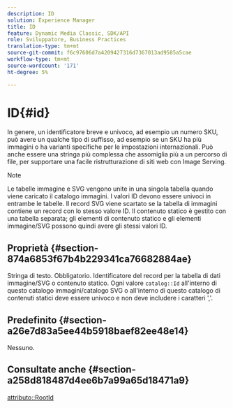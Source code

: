 ```yaml
---
description: ID
solution: Experience Manager
title: ID
feature: Dynamic Media Classic, SDK/API
role: Sviluppatore, Business Practices
translation-type: tm+mt
source-git-commit: f6c97606d7a4209427316d7367013ad9585a5cae
workflow-type: tm+mt
source-wordcount: '171'
ht-degree: 5%

---
```



# ID{#id}

In genere, un identificatore breve e univoco, ad esempio un numero SKU, può avere un qualche tipo di suffisso, ad esempio se un SKU ha più immagini o ha varianti specifiche per le impostazioni internazionali. Può anche essere una stringa più complessa che assomiglia più a un percorso di file, per supportare una facile ristrutturazione di siti web con Image Serving.

>[!NOTE]
>
>Le tabelle immagine e SVG vengono unite in una singola tabella quando viene caricato il catalogo immagini. I valori ID devono essere univoci in entrambe le tabelle. Il record SVG viene scartato se la tabella di immagini contiene un record con lo stesso valore ID. Il contenuto statico è gestito con una tabella separata; gli elementi di contenuto statico e gli elementi immagine/SVG possono quindi avere gli stessi valori ID.

## Proprietà {#section-874a6853f67b4b229341ca76682884ae}

Stringa di testo. Obbligatorio. Identificatore del record per la tabella di dati immagine/SVG o contenuto statico. Ogni valore `catalog::Id` all&#39;interno di questo catalogo immagini/catalogo SVG o all&#39;interno di questo catalogo di contenuti statici deve essere univoco e non deve includere i caratteri &#39;,&#39;.

## Predefinito {#section-a26e7d83a5ee44b5918baef82ee48e14}

Nessuno.

## Consultate anche {#section-a258d818487d4ee6b7a99a65d18471a9}

[attributo::RootId](../../../../../../is-api/image-catalog/image-serving-api-ref/c-image-catalog-reference/c-attributes-reference/r-rootid.md#reference-13653312925e4a08b90f99961d53f546)

